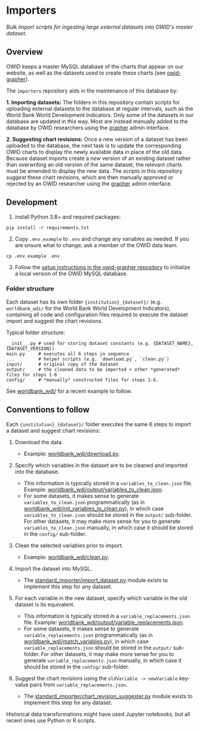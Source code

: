 # Importers

_Bulk import scripts for ingesting large external datasets into OWID's master dataset._

## Overview

OWID keeps a master MySQL database of the charts that appear on our website, as well as the datasets used to create these charts (see [owid-grapher](https://github.com/owid/owid-grapher)). 

The `importers` repository aids in the maintenance of this database by:

**1. Importing datasets:** The folders in this repository contain scripts for uploading external datasets to the database at regular intervals, such as the World Bank World Development Indicators. Only some of the datasets in our database are updated in this way. Most are instead manually added to the database by OWID researchers using the [grapher](https://github.com/owid/owid-grapher) admin interface. 

**2. Suggesting chart revisions:** Once a new version of a dataset has been uploaded to the database, the next task is to update the corresponding OWID charts to display the newly available data in place of the old data. Because dataset imports create a _new_ version of an existing dataset rather than overwriting an old version of the same dataset, the relevant charts must be amended to display the new data. The scripts in this repository _suggest_ these chart revisions, which are then manually approved or rejected by an OWID researcher using the [grapher](https://github.com/owid/owid-grapher) admin interface.

## Development

1.  install Python 3.8+ and required packages:

```
pip install -r requirements.txt
```

2. Copy `.env.example` to `.env` and change any variables as needed. If you are unsure what to change, ask a member of the OWID data team.

```
cp .env.example .env
```

3. Follow the [setup instructions in the owid-grapher repository](https://github.com/owid/owid-grapher#initial-development-setup) to initialize a local version of the OWID MySQL database.

### Folder structure

Each dataset has its own folder `{institution}_{dataset}/` (e.g. `worldbank_wdi/` for the World Bank World Development Indicators), containing all code and configuration files required to execute the dataset import and suggest the chart revisions.

Typical folder structure:

```
__init__.py # used for storing dataset constants (e.g. {DATASET_NAME}, {DATASET_VERSION})
main.py     # executes all 6 steps in sequence
...         # helper scripts (e.g. `download.py`, `clean.py`)
input/      # original copy of the dataset
output/     # the cleaned data to be imported + other *generated* files for steps 1-6
config/     # *manually* constructed files for steps 1-6.
```

See [worldbank_wdi/](worldbank_wdi) for a recent example to follow.

## Conventions to follow

Each `{institution}_{dataset}/` folder executes the same 6 steps to import a dataset and suggest chart revisions:

1. Download the data.
   - Example: [worldbank_wdi/download.py](worldbank_wdi/download.py).

2. Specify which variables in the dataset are to be cleaned and imported into the database.
   - This information is typically stored in a `variables_to_clean.json` file. Example: [worldbank_wdi/output/variables_to_clean.json](worldbank_wdi/output/variables_to_clean.json). 
   - For some datasets, it makes sense to generate `variables_to_clean.json` programmatically (as in [worldbank_wdi/init_variables_to_clean.py](worldbank_wdi/init_variables_to_clean.py)), in which case `variables_to_clean.json` should be stored in the `output/` sub-folder. For other datasets, it may make more sense for you to generate `variables_to_clean.json` manually, in which case it should be stored in the `config/` sub-folder.

3. Clean the selected variables prior to import.
   - Example: [worldbank_wdi/clean.py](worldbank_wdi/clean.py).

4. Import the dataset into MySQL.
   - The [standard_importer/import_dataset.py](standard_importer/import_dataset.py) module exists to implement this step for any dataset. 

5. For each variable in the new dataset, specify which variable in the old dataset is its equivalent.
   - This information is typically stored in a `variable_replacements.json` file. Example: [worldbank_wdi/output/variable_replacements.json](worldbank_wdi/output/variable_replacements.json).
   - For some datasets, it makes sense to generate `variable_replacements.json` programmatically (as in [worldbank_wdi/match_variables.py](worldbank_wdi/match_variables.py)), in which case `variable_replacements.json` should be stored in the `output/` sub-folder. For other datasets, it may make more sense for you to generate `variable_replacements.json` manually, in which case it should be stored in the `config/` sub-folder.

6. Suggest the chart revisions using the `oldVariable -> newVariable` key-value pairs from `variable_replacements.json`.
   - The [standard_importer/chart_revision_suggester.py](standard_importer/chart_revision_suggester.py) module exists to implement this step for any dataset. 

Historical data transformations might have used Jupyter notebooks, but all recent ones use Python or R scripts.
